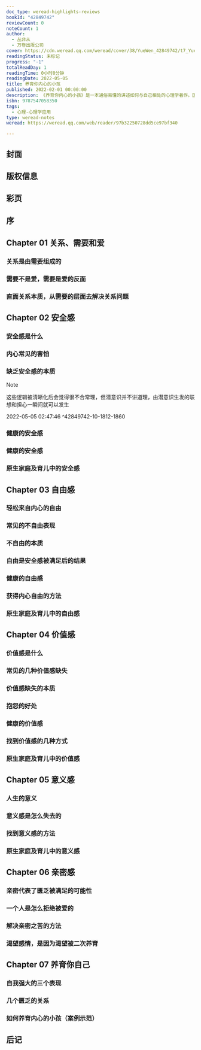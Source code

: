 ```yaml
---
doc_type: weread-highlights-reviews
bookId: "42849742"
reviewCount: 0
noteCount: 1
author:
  - 丛非从
  - 万卷出版公司
cover: https://cdn.weread.qq.com/weread/cover/38/YueWen_42849742/t7_YueWen_42849742.jpg
readingStatus: 未标记
progress: "-1"
totalReadDay: 1
readingTime: 0小时0分钟
readingDate: 2022-05-05
title: 养育你内心的小孩
published: 2022-02-01 00:00:00
description: 《养育你内心的小孩》是一本通俗易懂的讲述如何与自己相处的心理学著作。国家二级心理咨询师丛非从，用十年的线下咨询和教学心得，从安全感、自由感、价值感、意义感、亲密感五个角度切入，36篇文章由点到线、由线到面，层层推进，娓娓道来，用风趣幽默的语言、犀利直接的观察，一举击碎生活中反复出现的负面情绪，直指情感关系中常见的疑难杂症，带领你直探内心需要，从根本解决问题。如果你有一个孤独的内在，你就会发现那里有一个无助的自己，不知道该怎么独自生活。做内心强大的自己并不是硬撑，硬撑是很孤独的，是一出假装强大的独角戏。当你真正倾听自己、从自己内心的角度思考问题，你就走上了独立、强大、自主之路。这个世界会扔给你各种问题，你缺少的从来不是方法，而是底气。本书以配有大量的真实咨询案例，如同面对私人心理咨询师，帮你看到躲藏在内心深处的自己：不相信自己值得被爱，不相信自己已经做得足够好，不相信自己的痛苦可以轻易消散……我们只能通过内心感受来理解自己，同样的，只有内心感受是专属于我们个人的经历。感受到痛苦意味着变好的可能，只要你愿意面对真实的自己。总是喜欢挑毛病，总是躲避亲密关系，总是觉得很愤怒……一切负面情绪，只是在提醒你，内心的需要还没有被满足。与其学习很多技巧，不如从翻开这本书开始，陪自己内心的小孩长大。
isbn: 9787547058350
tags:
  - 心理-心理学应用
type: weread-notes
weread: https://weread.qq.com/web/reader/97b32250728dd5ce97bf340

---
```



## 封面

## 版权信息

## 彩页

## 序

## Chapter 01 关系、需要和爱

### 关系是由需要组成的

### 需要不是爱，需要是爱的反面

### 直面关系本质，从需要的层面去解决关系问题

## Chapter 02 安全感

### 安全感是什么

### 内心常见的害怕

### 缺乏安全感的本质

> [!NOTE] 
> 这些逻辑被清晰化后会觉得很不合常理，但潜意识并不讲道理，由潜意识生发的联想和担心一瞬间就可以发生
> 
> 2022-05-05 02:47:46 ^42849742-10-1812-1860

### 健康的安全感

### 健康的安全感

### 原生家庭及育儿中的安全感

## Chapter 03 自由感

### 轻松来自内心的自由

### 常见的不自由表现

### 不自由的本质

### 自由是安全感被满足后的结果

### 健康的自由感

### 获得内心自由的方法

### 原生家庭及育儿中的自由感

## Chapter 04 价值感

### 价值感是什么

### 常见的几种价值感缺失

### 价值感缺失的本质

### 抱怨的好处

### 健康的价值感

### 找到价值感的几种方式

### 原生家庭及育儿中的价值感

## Chapter 05 意义感

### 人生的意义

### 意义感是怎么失去的

### 找到意义感的方法

### 原生家庭及育儿中的意义感

## Chapter 06 亲密感

### 亲密代表了匮乏被满足的可能性

### 一个人是怎么拒绝被爱的

### 解决亲密之苦的方法

### 渴望感情，是因为渴望被二次养育

## Chapter 07 养育你自己

### 自我强大的三个表现

### 几个匮乏的关系

### 如何养育内心的小孩（案例示范）

## 后记


